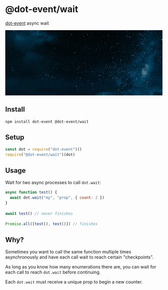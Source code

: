 # @dot-event/wait

[dot-event](https://github.com/dot-event/dot-event#readme) async wait

![wait](wait.gif)

## Install

```bash
npm install dot-event @dot-event/wait
```

## Setup

```js
const dot = require("dot-event")()
require("@dot-event/wait")(dot)
```

## Usage

Wait for two async processes to call `dot.wait`:

```js
async function test() {
  await dot.wait("my", "prop", { count: 2 })
}

await test() // never finishes

Promise.all([test(), test()]) // finishes
```

## Why?

Sometimes you want to call the same function multiple times asynchronously and have each call wait to reach certain "checkpoints".

As long as you know how many enumerations there are, you can wait for each call to reach `dot.wait` before continuing.

Each `dot.wait` must receive a unique prop to begin a new counter.
